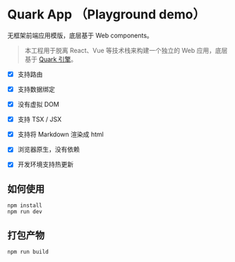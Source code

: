 # Quark App （Playground demo）

无框架前端应用模版，底层基于 Web components。

> 本工程用于脱离 React、Vue 等技术栈来构建一个独立的 Web 应用，底层基于 [Quark 引擎](https://github.com/hellof2e/quark)。


- [x] 支持路由
- [x] 支持数据绑定
- [x] 没有虚拟 DOM
- [x] 支持 TSX / JSX
- [x] 支持将 Markdown 渲染成 html
- [x] 浏览器原生，没有依赖
- [x] 开发环境支持热更新


## 如何使用

```
npm install
npm run dev
```

## 打包产物

```
npm run build
```
